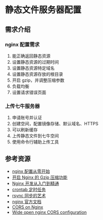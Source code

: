 # 静态文件服务器配置

## 需求介绍

### nginx 配置需求

1. 能正确返回静态资源
2. 设置静态资源的过期时间
3. 设置静态资源特定域名
4. 设置静态资源存放的根目录
5. 开启 gzip，并调整压缩参数
6. 负载均衡
7. 设置请求错误页面

### 上传七牛服务器

1. 申请账号并认证
2. 创建空间，配置镜像存储、默认域名、HTTPS
3. 可以刷新缓存
4. 上传静态文件到七牛空间
5. 使用命令行辅助上传工具

## 参考资源

- [nginx 配置从零开始](http://oilbeater.com/nginx/2014/12/29/nginx-conf-from-zero.html)
- [开启 Nginx 的 Gzip 压缩功能](https://www.insp.top/open-nginx-gzip-module)
- [Nginx 开发从入门到精通](http://tengine.taobao.org/book/#)
- [crontab 定时任务](http://linuxtools-rst.readthedocs.org/zh_CN/latest/tool/crontab.html)
- [rsync 同步的艺术](http://roclinux.cn/?p=2643)
- [nginx 官方文档](http://nginx.org/en/docs/)
- [CORS on Nginx](http://enable-cors.org/server_nginx.html)
- [Wide open nginx CORS configuration](https://michielkalkman.com/snippets/nginx-cors-open-configuration.html)
